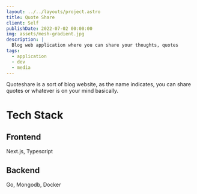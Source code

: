 ```yaml
---
layout: ../../layouts/project.astro
title: Quote Share
client: Self
publishDate: 2022-07-02 00:00:00
img: assets/mesh-gradient.jpg
description: |
  Blog web application where you can share your thoughts, quotes
tags:
  - application
  - dev
  - media
---
```


Quoteshare is a sort of blog website, as the name indicates, you can share quotes or whatever is on your mind basically.

# Tech Stack

## Frontend

Next.js, Typescript

## Backend

Go, Mongodb, Docker